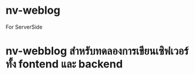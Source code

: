 # nv-weblog
For ServerSide 
<h1>nv-webblog สำหรับทดลองการเขียนเซิฟเวอร์ ทั้ง fontend และ backend<h1>
